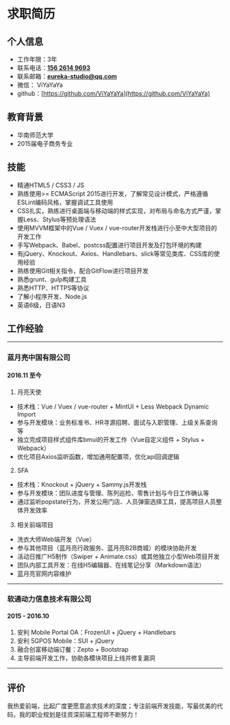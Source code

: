 # 求职简历

## 个人信息

* 工作年限：3年
* 联系电话：**[156 2614 9693](tel:15626149693)**
* 联系邮箱：**[eureka-studio@qq.com](mailto:eureka-studio@qq.com)**
* 微信： ViYaYaYa
* github：[https://github.com/ViYaYaYa](https://github.com/ViYaYaYa)


## 教育背景

* 华南师范大学
* 2015届电子商务专业


## 技能

* 精通HTML5 / CSS3 / JS
* 熟练使用>= ECMAScript 2015进行开发，了解常见设计模式，严格遵循ESLint编码风格，掌握调试工具使用
* CSS扎实，熟练进行桌面端与移动端的样式实现，对布局与命名方式严谨，掌握Less、Stylus等预处理语法
* 使用MVVM框架中的Vue / Vuex / vue-router开发栈进行小至中大型项目的开发工作
* 手写Webpack、Babel、postcss配置进行项目开发及打包环境的构建
* 有jQuery、Knockout、Axios、Handlebars、slick等常见类库、CSS库的使用经验
* 熟练使用Git相关指令，配合GitFlow进行项目开发
* 熟悉grunt、gulp构建工具
* 熟悉HTTP、HTTPS等协议
* 了解小程序开发、Node.js
* 英语6级，日语N3


## 工作经验

---

### 蓝月亮中国有限公司
#### 2016.11 至今

1. 月亮天使
  * 技术栈：Vue / Vuex / vue-router + MintUI + Less Webpack Dynamic Import
  * 参与开发模块：业务标准书、HR寻源招聘、面试与入职管理、上级关系查询等
  * 独立完成项目样式组件库bmui的开发工作（Vue自定义组件 + Stylus + Webpack）
  * 优化项目Axios监听函数，增加通用配置项，优化api回调逻辑

2. SFA
  * 技术栈：Knockout + jQuery + Sammy.js开发栈
  * 参与开发模块：团队进度与管理、陈列巡检、零售计划与今日工作确认等
  * 通过监听popstate行为，开发公用门店、人员弹窗选择工具，提高项目人员整体开发效率

3. 相关前端项目
  * 洗衣大师Web端开发（Vue）
  * 参与其他项目（蓝月亮行政服务、蓝月亮B2B商城）的模块协助开发
  * 活动日推广H5制作（Swiper + Animate.css）或其他独立小型Web项目开发
  * 团队内部工具开发：在线H5编辑器、在线笔记分享（Markdown语法）
  * 蓝月亮官网内容维护

---

### 软通动力信息技术有限公司
#### 2015 - 2016.10

1. 安利 Mobile Portal OA：FrozenUI + jQuery + Handlebars
2. 安利 5GPOS Mobile：SUI + jQuery
3. 融合创富移动端订餐：Zepto + Bootstrap
4. 主导前端开发工作，协助各模块项目上线并修复漏洞

---


## 评价

我热爱前端，比起广度更愿意追求技术的深度；专注前端开发技能，写最优美的代码，我的职业规划是往资深前端工程师不断努力！
